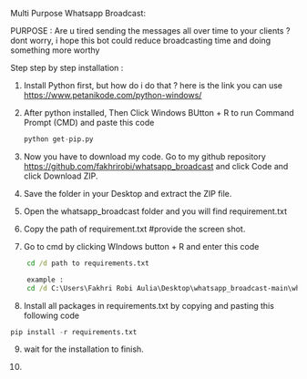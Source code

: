 Multi Purpose Whatsapp Broadcast: 

PURPOSE : Are u tired sending the messages all over time to your clients ? dont worry, i hope this bot could reduce broadcasting time and doing something more worthy 

Step step by step installation : 
1. Install Python first, but how do i do that ? here is the link you can use https://www.petanikode.com/python-windows/

2. After python installed, Then Click Windows BUtton + R to run Command Prompt (CMD) and paste this code  
   ```python
   python get-pip.py
   ````

3.  Now you have to download my code. Go to my github repository https://github.com/fakhrirobi/whatsapp_broadcast and click Code and click Download ZIP.

4. Save the folder in your Desktop and extract the ZIP file.

5. Open the whatsapp_broadcast folder and you will find requirement.txt 

6. Copy the path of requirement.txt #provide the screen shot.

7. Go to cmd by clicking WIndows button + R and enter this code
```cmd
    cd /d path to requirements.txt

    example :
    cd /d C:\Users\Fakhri Robi Aulia\Desktop\whatsapp_broadcast-main\whatsapp_broadcast-main
```
8. Install all packages in requirements.txt by  copying and pasting this following code
```python
pip install -r requirements.txt
```

9. wait for the installation to finish.
    
10.  